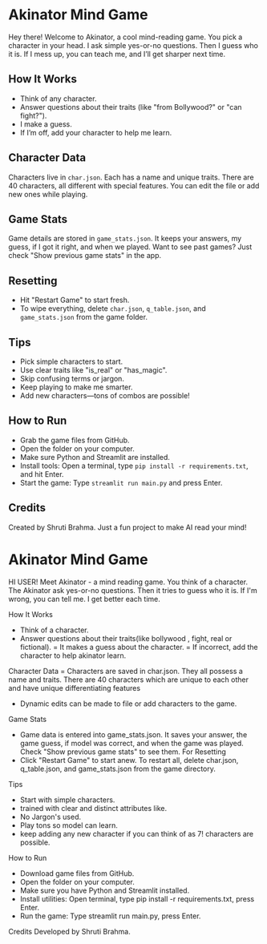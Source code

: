 # Akinator Mind Game

Hey there! Welcome to Akinator, a cool mind-reading game. You pick a character in your head. I ask simple yes-or-no questions. Then I guess who it is. If I mess up, you can teach me, and I’ll get sharper next time.

## How It Works

- Think of any character.
- Answer questions about their traits (like "from Bollywood?" or "can fight?").
- I make a guess.
- If I’m off, add your character to help me learn.

## Character Data

Characters live in `char.json`. Each has a name and unique traits. There are 40 characters, all different with special features. You can edit the file or add new ones while playing.

## Game Stats

Game details are stored in `game_stats.json`. It keeps your answers, my guess, if I got it right, and when we played. Want to see past games? Just check "Show previous game stats" in the app.

## Resetting

- Hit "Restart Game" to start fresh.
- To wipe everything, delete `char.json`, `q_table.json`, and `game_stats.json` from the game folder.

## Tips

- Pick simple characters to start.
- Use clear traits like "is_real" or "has_magic".
- Skip confusing terms or jargon.
- Keep playing to make me smarter.
- Add new characters—tons of combos are possible!

## How to Run

- Grab the game files from GitHub.
- Open the folder on your computer.
- Make sure Python and Streamlit are installed.
- Install tools: Open a terminal, type `pip install -r requirements.txt`, and hit Enter.
- Start the game: Type `streamlit run main.py` and press Enter.

## Credits

Created by Shruti Brahma. Just a fun project to make AI read your mind!





# Akinator Mind Game
HI USER! Meet Akinator - a mind reading game. 
You think of a character. The Akinator ask yes-or-no questions. Then it tries to guess who it is. If I'm wrong, you can tell me. I get better each time.

How It Works
- Think of a character.
- Answer questions about their traits(like bollywood , fight, real or fictional).
= It makes a guess about the character.
= If incorrect, add the character to help akinator learn.

Character Data
= Characters are saved in char.json. They all possess a name and traits. There are 40 characters which are unique to each other and have unique differentiating features
- Dynamic edits can be made to file or add characters to the game.
  
Game Stats
- Game data is entered into game_stats.json. It saves your answer, the game guess, if model was correct, and when the game was played. Check "Show previous game stats" to see them.
For Resetting
- Click "Restart Game" to start anew.
To restart all, delete char.json, q_table.json, and game_stats.json from the game directory.

Tips

- Start with simple characters.
- trained with clear and distinct attributes like.
- No Jargon's used.
- Play tons so model can learn.
- keep adding any new character if you can think of as 7! characters are possible.

How to Run

- Download game files from GitHub.
- Open the folder on your computer.
- Make sure you have Python and Streamlit installed.
- Install utilities: Open terminal, type pip install -r requirements.txt, press Enter.
- Run the game: Type streamlit run main.py, press Enter.

Credits
Developed by Shruti Brahma. 
